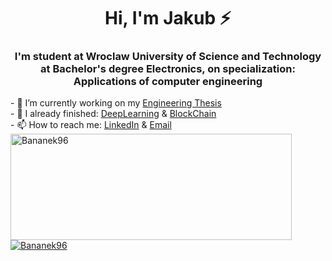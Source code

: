 <h1 align="center"> Hi, I'm Jakub ⚡</h1>
<h3 align="center">I'm student at Wroclaw University of Science and Technology at  Bachelor's degree Electronics, on specialization: Applications of computer engineering</h3>

<a target="_blank" align="center">
- 🔭 I’m currently working on my <a href="https://github.com/Bananek96/EngThesis">Engineering Thesis</a><br/>
- 🌱 I already finished: <a href="https://github.com/Bananek96/DeepLearning">DeepLearning</a> & <a href="https://github.com/Bananek96/BlockChain">BlockChain</a><br/>
- 📫 How to reach me: <a href="https://www.linkedin.com/in/banasiak-jakub/">LinkedIn</a> & <a href="mailto:Banasiak_Jakub@wp.pl">Email</a><br/>
</a>
<a href="https://github.com/Bananek96">
<img width=450 height=170 align="center" alt="Bananek96" src="https://github-readme-stats-sigma-five.vercel.app/api?username=Bananek96&theme=tokyonight&show_icons=true&bg_color=0D1117&hide_border=true&count_private=false" />
</a><br/>
<a href="https://github.com/Bananek96">
<img align="center" alt="Bananek96" src="https://github-readme-stats-sigma-five.vercel.app/api/top-langs/?username=Bananek96&theme=tokyonight&layout=compact&bg_color=0D1117&hide_border=true&count_private=false" />
</a>

<!--
**Bananek96/Bananek96** is a ✨ _special_ ✨ repository because its `README.md` (this file) appears on your GitHub profile.

Here are some ideas to get you started:

- 🔭 I’m currently working on ...
- 🌱 I’m currently learning ...
- 👯 I’m looking to collaborate on ...
- 🤔 I’m looking for help with ...
- 💬 Ask me about ...
- 📫 How to reach me: ...
- 😄 Pronouns: ...
- ⚡ Fun fact: ...
-->
